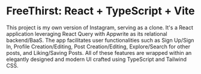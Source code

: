 # FreeThirst: React + TypeScript + Vite

This project is my own version of Instagram, serving as a clone. It's a React application leveraging React Query with Appwrite as its relational backend/BaaS. The app facilitates user functionalities such as Sign Up/Sign In, Profile Creation/Editing, Post Creation/Editing, Explore/Search for other posts, and Liking/Saving Posts. All of these features are wrapped within an elegantly designed and modern UI crafted using TypeScript and Tailwind CSS.
